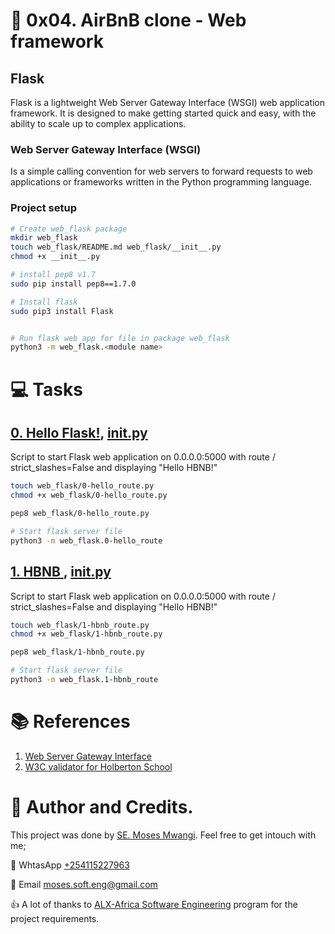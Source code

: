 # :book: 0x04. AirBnB clone - Web framework
## Flask
Flask is a lightweight Web Server Gateway Interface (WSGI) web application framework. It is designed to make getting started quick and easy, with the ability to scale up to complex applications.

### Web Server Gateway Interface (WSGI)
Is a simple calling convention for web servers to forward requests to web applications or frameworks written in the Python programming language. 

### Project setup
```bash
# Create web_flask package
mkdir web_flask
touch web_flask/README.md web_flask/__init__.py
chmod +x __init__.py

# install pep8 v1.7
sudo pip install pep8==1.7.0

# Install flask
sudo pip3 install Flask


# Run flask web app for file in package web_flask
python3 -m web_flask.<module name>
```

# :computer: Tasks
## [0. Hello Flask!](0-hello_route.py), [__init__.py]( )
Script to start Flask web application on 0.0.0.0:5000 with route / strict_slashes=False and displaying "Hello HBNB!" 

```bash
touch web_flask/0-hello_route.py
chmod +x web_flask/0-hello_route.py

pep8 web_flask/0-hello_route.py

# Start flask server file
python3 -m web_flask.0-hello_route
```

## [1. HBNB ](1-hbnb_route.py), [__init__.py]( )
Script to start Flask web application on 0.0.0.0:5000 with route / strict_slashes=False and displaying "Hello HBNB!" 

```bash
touch web_flask/1-hbnb_route.py
chmod +x web_flask/1-hbnb_route.py

pep8 web_flask/1-hbnb_route.py

# Start flask server file
python3 -m web_flask.1-hbnb_route
```

# :books: References
1. [Web Server Gateway Interface](https://en.wikipedia.org/wiki/Web_Server_Gateway_Interface)
2. [W3C validator for Holberton School](https://github.com/holbertonschool/W3C-Validator)

# :man: Author and Credits.
This project was done by [SE. Moses Mwangi](https://github.com/MosesSoftEng). Feel free to get intouch with me;

:iphone: WhtasApp [+254115227963](https://wa.me/254115227963)

:email: Email [moses.soft.eng@gmail.com](mailto:moses.soft.eng@gmail.com)

:thumbsup: A lot of thanks to [ALX-Africa Software Engineering](https://www.alxafrica.com/) program for the project requirements.